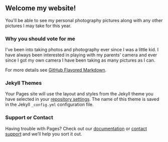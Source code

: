 ## Welcome my website! 

You'll be able to see my personal photography pictures along with any other pictures I may take for this year.

### Why you should vote for me

I've been into taking photos and photography ever since I was a little kid. I have always been interested
in playing with my parents' camera and ever since I got my own camera I have been taking as many pictures as I can.

For more details see [GitHub Flavored Markdown](https://guides.github.com/features/mastering-markdown/).

### Jekyll Themes

Your Pages site will use the layout and styles from the Jekyll theme you have selected in your [repository settings](https://github.com/aztejeda/aztejeda.github.io/settings). The name of this theme is saved in the Jekyll `_config.yml` configuration file.

### Support or Contact

Having trouble with Pages? Check out our [documentation](https://help.github.com/categories/github-pages-basics/) or [contact support](https://github.com/contact) and we’ll help you sort it out.
